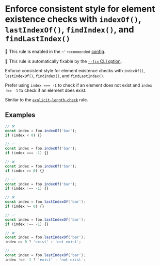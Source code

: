 # Enforce consistent style for element existence checks with `indexOf()`, `lastIndexOf()`, `findIndex()`, and `findLastIndex()`

💼 This rule is enabled in the ✅ `recommended` [config](https://github.com/sindresorhus/eslint-plugin-unicorn#preset-configs-eslintconfigjs).

🔧 This rule is automatically fixable by the [`--fix` CLI option](https://eslint.org/docs/latest/user-guide/command-line-interface#--fix).

<!-- end auto-generated rule header -->
<!-- Do not manually modify this header. Run: `npm run fix:eslint-docs` -->

Enforce consistent style for element existence checks with `indexOf()`, `lastIndexOf()`, `findIndex()`, and `findLastIndex()`.

Prefer using `index === -1` to check if an element does not exist and `index !== -1` to check if an element does exist.

Similar to the [`explicit-length-check`](explicit-length-check.md) rule.

## Examples

```js
// ❌
const index = foo.indexOf('bar');
if (index < 0) {}

// ✅
const index = foo.indexOf('bar');
if (index === -1) {}
```

```js
// ❌
const index = foo.indexOf('bar');
if (index >= 0) {}

// ✅
const index = foo.indexOf('bar');
if (index !== -1) {}
```

```js
// ❌
const index = foo.lastIndexOf('bar');
if (index >= 0) {}

// ✅
const index = foo.lastIndexOf('bar');
if (index !== -1) {}
```

```js
// ❌
const index = foo.lastIndexOf('bar');
index >= 0 ? 'exist' : 'not exist';

// ✅
const index = foo.lastIndexOf('bar');
index !== -1 ? 'exist' : 'not exist';
```
